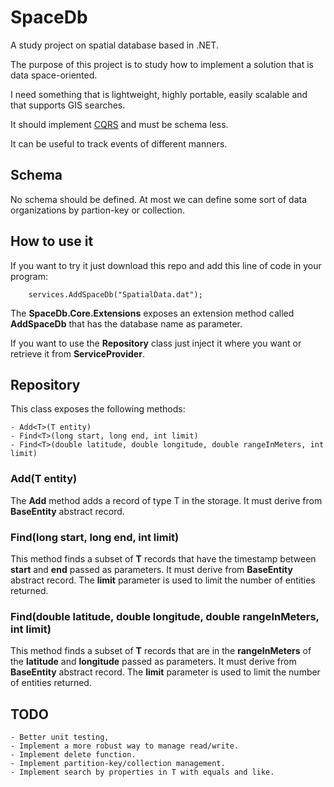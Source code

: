 # SpaceDb

A study project on spatial database based in .NET.

The purpose of this project is to study how to implement a solution that is data space-oriented.

I need something that is lightweight, highly portable, easily scalable and that supports GIS searches.

It should implement [CQRS](https://martinfowler.com/bliki/CQRS.html) and must be schema less.

It can be useful to track events of different manners.

## Schema
No schema should be defined. At most we can define some sort of data organizations by partion-key or collection.

## How to use it

If you want to try it just download this repo and add this line of code in your program:

```
    services.AddSpaceDb("SpatialData.dat");
```

The **SpaceDb.Core.Extensions** exposes an extension method called **AddSpaceDb** that has the database name as parameter.

If you want to use the **Repository** class just inject it where you want or retrieve it from **ServiceProvider**.

## Repository

This class exposes the following methods:

    - Add<T>(T entity)
    - Find<T>(long start, long end, int limit)
    - Find<T>(double latitude, double longitude, double rangeInMeters, int limit)

### Add<T>(T entity)

The **Add<T>** method adds a record of type T in the storage. It must derive from **BaseEntity** abstract record.

### Find<T>(long start, long end, int limit)

This method finds a subset of **T** records that have the timestamp between **start** and **end** passed as parameters. 
It must derive from **BaseEntity** abstract record.
The **limit** parameter is used to limit the number of entities returned.

### Find<T>(double latitude, double longitude, double rangeInMeters, int limit)

This method finds a subset of **T** records that are in the **rangeInMeters** of the **latitude** and **longitude** passed as parameters.
It must derive from **BaseEntity** abstract record.
The **limit** parameter is used to limit the number of entities returned.

## TODO

    - Better unit testing,
    - Implement a more robust way to manage read/write.
    - Implement delete function.
    - Implement partition-key/collection management.
    - Implement search by properties in T with equals and like.
